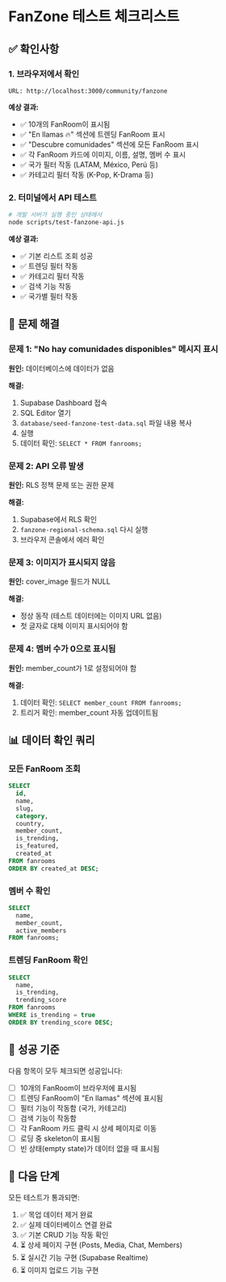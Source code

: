 # FanZone 테스트 체크리스트

## ✅ 확인사항

### 1. 브라우저에서 확인
```
URL: http://localhost:3000/community/fanzone
```

**예상 결과:**
- ✅ 10개의 FanRoom이 표시됨
- ✅ "En llamas 🔥" 섹션에 트렌딩 FanRoom 표시
- ✅ "Descubre comunidades" 섹션에 모든 FanRoom 표시
- ✅ 각 FanRoom 카드에 이미지, 이름, 설명, 멤버 수 표시
- ✅ 국가 필터 작동 (LATAM, México, Perú 등)
- ✅ 카테고리 필터 작동 (K-Pop, K-Drama 등)

### 2. 터미널에서 API 테스트
```bash
# 개발 서버가 실행 중인 상태에서
node scripts/test-fanzone-api.js
```

**예상 결과:**
- ✅ 기본 리스트 조회 성공
- ✅ 트렌딩 필터 작동
- ✅ 카테고리 필터 작동
- ✅ 검색 기능 작동
- ✅ 국가별 필터 작동

## 🐛 문제 해결

### 문제 1: "No hay comunidades disponibles" 메시지 표시
**원인:** 데이터베이스에 데이터가 없음

**해결:**
1. Supabase Dashboard 접속
2. SQL Editor 열기
3. `database/seed-fanzone-test-data.sql` 파일 내용 복사
4. 실행
5. 데이터 확인: `SELECT * FROM fanrooms;`

### 문제 2: API 오류 발생
**원인:** RLS 정책 문제 또는 권한 문제

**해결:**
1. Supabase에서 RLS 확인
2. `fanzone-regional-schema.sql` 다시 실행
3. 브라우저 콘솔에서 에러 확인

### 문제 3: 이미지가 표시되지 않음
**원인:** cover_image 필드가 NULL

**해결:**
- 정상 동작 (테스트 데이터에는 이미지 URL 없음)
- 첫 글자로 대체 이미지 표시되어야 함

### 문제 4: 멤버 수가 0으로 표시됨
**원인:** member_count가 1로 설정되어야 함

**해결:**
1. 데이터 확인: `SELECT member_count FROM fanrooms;`
2. 트리거 확인: member_count 자동 업데이트됨

## 📊 데이터 확인 쿼리

### 모든 FanRoom 조회
```sql
SELECT 
  id,
  name,
  slug,
  category,
  country,
  member_count,
  is_trending,
  is_featured,
  created_at
FROM fanrooms
ORDER BY created_at DESC;
```

### 멤버 수 확인
```sql
SELECT 
  name,
  member_count,
  active_members
FROM fanrooms;
```

### 트렌딩 FanRoom 확인
```sql
SELECT 
  name,
  is_trending,
  trending_score
FROM fanrooms
WHERE is_trending = true
ORDER BY trending_score DESC;
```

## 🎯 성공 기준

다음 항목이 모두 체크되면 성공입니다:

- [ ] 10개의 FanRoom이 브라우저에 표시됨
- [ ] 트렌딩 FanRoom이 "En llamas" 섹션에 표시됨
- [ ] 필터 기능이 작동함 (국가, 카테고리)
- [ ] 검색 기능이 작동함
- [ ] 각 FanRoom 카드 클릭 시 상세 페이지로 이동
- [ ] 로딩 중 skeleton이 표시됨
- [ ] 빈 상태(empty state)가 데이터 없을 때 표시됨

## 🚀 다음 단계

모든 테스트가 통과되면:

1. ✅ 목업 데이터 제거 완료
2. ✅ 실제 데이터베이스 연결 완료
3. ✅ 기본 CRUD 기능 작동 확인
4. ⏳ 상세 페이지 구현 (Posts, Media, Chat, Members)
5. ⏳ 실시간 기능 구현 (Supabase Realtime)
6. ⏳ 이미지 업로드 기능 구현

